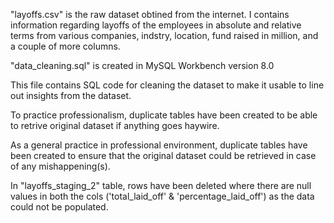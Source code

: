 "layoffs.csv" is the raw dataset obtined from the internet. I contains information regarding layoffs of the employees in absolute and relative terms from various
companies, indstry, location, fund raised in million, and a couple of more columns.
<br>

"data_cleaning.sql" is created in MySQL Workbench version 8.0

This file contains SQL code for cleaning the dataset to make it usable to line out insights from the dataset.

To practice professionalism, duplicate tables have been created to be able to retrive original dataset if anything goes haywire.

As a general practice in professional environment, duplicate tables have been created to ensure that the original dataset could be retrieved in case of any mishappening(s).<br>

In "layoffs_staging_2" table, rows have been deleted where there are null values in both the cols ('total_laid_off' & 'percentage_laid_off') as the data could not be populated.

